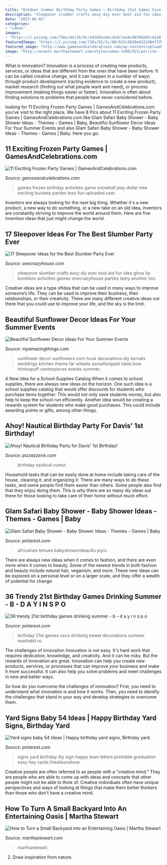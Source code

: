 ```yaml
---
title: "Outdoor Summer Birthday Party Games ~ Birthday 21st Games Vsco Drinking Sweet Decorations Summer Mashabli Ru"
description: "Sleepover slumber crafts easy diy ever kool aid fun idea gloss lip boredom activities games onecrazyhouse parties tasty another too"
date: "2023-06-02"
categories:
- "ideas"
images:
- "https://i.pinimg.com/736x/4d/16/9c/4d169cedecd29c7ae8c98f69265c42e8.jpg"
featuredImage: "https://i.pinimg.com/736x/62/2c/08/622c0830e9222484f3783dfe1be666d8.jpg"
featured_image: "http://www.gamesandcelebrations.com/wp-content/uploads/2017/01/Frozen-Birthday-Party-Games-and-Activities.jpg"
image: "http://assets.marthastewart.com/styles/wmax-1500/d15/perrine---after/perrine---after_2.jpg?itok=xT4NUs7L"
---
```



What is innovation?
Innovation is a process of creating new products, services, or ideas that are different from the ones that have been before. It can be called creative change, and it can happen in a number of ways: through product development (racting evidence to create a new product), market research (finding out what people want and need), or process improvement (making things easier or faster). Innovation is often about finding solutions to problems that people have never considered before.

	

		
looking for 11 Exciting Frozen Party Games | GamesAndCelebrations.com you've visit to the right place. We have 8 Pics about 11 Exciting Frozen Party Games | GamesAndCelebrations.com like Glam Safari Baby Shower - Baby Shower Ideas - Themes - Games | Baby, Beautiful Sunflower Decor Ideas For Your Summer Events and also Glam Safari Baby Shower - Baby Shower Ideas - Themes - Games | Baby. Here you go:
		
    
## 11 Exciting Frozen Party Games | GamesAndCelebrations.com

<img loading=lazy src="http://www.gamesandcelebrations.com/wp-content/uploads/2017/01/Frozen-Birthday-Party-Games-and-Activities.jpg" onerror="this.onerror=null;this.src='https://tse4.mm.bing.net/th?id=OIP.rKTNHsgJcdR8uBzCFQfwvQHaJ4&amp;pid=15.1';" alt="11 Exciting Frozen Party Games | GamesAndCelebrations.com">

_Source: gamesandcelebrations.com_

>games frozen birthday activities game snowball play dollar tree exciting buckets parties toss fun uploaded user. 

	

Inventors are always looking for the next big thing. Whether it's a new product, a new way to do something, or a new take on an old idea, inventors are constantly striving to improve the world around them. Here are five invention ideas that just might change the world.

    
## 17 Sleepover Ideas For The Best Slumber Party Ever

<img loading=lazy src="https://cdn.onecrazyhouse.com/wp-content/uploads/2016/09/kool-aid-lipgloss.jpg" onerror="this.onerror=null;this.src='https://tse2.mm.bing.net/th?id=OIP.LbevTI2PPhaS5KCL2ihlPAHaLH&amp;pid=15.1';" alt="17 Sleepover Ideas for the Best Slumber Party Ever">

_Source: onecrazyhouse.com_

>sleepover slumber crafts easy diy ever kool aid fun idea gloss lip boredom activities games onecrazyhouse parties tasty another too. 

	

Creative ideas are a type ofIdea that can be used in many ways to improve someone’s life. They can be used to improve their business, their relationships, or their creativity. There are many different creative ideas out there that you could use to improve your life, and the sky is the limit.

    
## Beautiful Sunflower Decor Ideas For Your Summer Events

<img loading=lazy src="http://myamazingthings.com/wp-content/uploads/2018/04/sunflower-decor-2-.jpg" onerror="this.onerror=null;this.src='https://tse1.mm.bing.net/th?id=OIP.zWr4p80yPADEnboYCwvoEAHaLI&amp;pid=15.1';" alt="Beautiful Sunflower Decor Ideas For Your Summer Events">

_Source: myamazingthings.com_

>sunflower decor sunflowers corn husk decorations diy kernals weddings kitchen theme far wheels asmallsnippet table bow himisspuff centerpieces events summer. 

	

A New Idea for a School Supplies Catalog
When it comes to school supplies, there are always new ideas on the horizon. One such idea is a school supplies catalog that would offer discounts for students who purchase items together. This would not only save students money, but also help to keep the school run efficiently. Another idea would be creating a rewards system for students who make good purchases. This could include awarding points or gifts, among other things.

    
## Ahoy! Nautical Birthday Party For Davis&#039; 1st Birthday!

<img loading=lazy src="https://pizzazzerie.com/wp-content/uploads/2017/02/nautical-birthday-party-details-2.png" onerror="this.onerror=null;this.src='https://tse4.mm.bing.net/th?id=OIP.PpC1Va0YtqCVjo99rXkrEQHaNX&amp;pid=15.1';" alt="Ahoy! Nautical Birthday Party for Davis&#039; 1st Birthday!">

_Source: pizzazzerie.com_

>birthday nautical cutest. 

	

Household tasks that can be easily done at home include taking care of the house, cleaning it, and organizing it. There are many ways to do these tasks, and some people find them easier than others. Some people also find that they enjoy doing them. This is why there are so many diy ideas out there for those looking to take care of their home without much effort.

    
## Glam Safari Baby Shower - Baby Shower Ideas - Themes - Games | Baby

<img loading=lazy src="https://i.pinimg.com/736x/4d/16/9c/4d169cedecd29c7ae8c98f69265c42e8.jpg" onerror="this.onerror=null;this.src='https://tse3.mm.bing.net/th?id=OIP.HWSUSHPfc2dO0njUfDffRQHaJ4&amp;pid=15.1';" alt="Glam Safari Baby Shower - Baby Shower Ideas - Themes - Games | Baby">

_Source: pinterest.com_

>africaines tenues babyshowerideas4u piyiv. 

	

There are always new ideas when it comes to fashion, and there are even more when it comes to beauty. Some of the newest trends in both fashion and beauty include natural hair, veganism, and more. These new ideas can be explored on a personal level or on a larger scale, and they offer a wealth of potential for change.

    
## 36 Trendy 21st Birthday Games Drinking Summer - B - D A Y I N S P O

<img loading=lazy src="https://i.pinimg.com/736x/af/c4/82/afc482f616aa3d5e2bd156d059abbcb6.jpg" onerror="this.onerror=null;this.src='https://tse2.mm.bing.net/th?id=OIP.FSXpoVWXYPa5xwzJg9CXDgAAAA&amp;pid=15.1';" alt="36 trendy 21st birthday games drinking summer - b - d a y i n s p o">

_Source: pinterest.com_

>birthday 21st games vsco drinking sweet decorations summer mashabli ru. 

	

The challenges of innovation
Innovation is not easy. It's hard work that requires dedication, knowledge, and creativity. And it can be risky. But the rewards of innovation are great.
Innovation can help you create new products, services, or processes that can improve your business and make it more successful. It can also help you solve problems and meet challenges in new and better ways.

So how do you overcome the challenges of innovation? First, you need to understand what innovation is and how it works. Then, you need to identify the challenges that stand in your way and develop strategies to overcome them.

    
## Yard Signs Baby 54 Ideas | Happy Birthday Yard Signs, Birthday Yard

<img loading=lazy src="https://i.pinimg.com/736x/62/2c/08/622c0830e9222484f3783dfe1be666d8.jpg" onerror="this.onerror=null;this.src='https://tse3.mm.bing.net/th?id=OIP.iovVo2itIYF7SWB7R2LOEAAAAA&amp;pid=15.1';" alt="Yard signs baby 54 Ideas | Happy birthday yard signs, Birthday yard">

_Source: pinterest.com_

>signs yard birthday diy sign happy lawn letters printable graduation easy hey cards thealisonshow. 

	

Creative people are often referred to as people with a "creative mind." They are people who are able to come up with ideas and concepts that other people might not be able to think of. Creative individuals often have unique perspectives and ways of looking at things that make them better thinkers than those who don't have a creative mind.

    
## How To Turn A Small Backyard Into An Entertaining Oasis | Martha Stewart

<img loading=lazy src="http://assets.marthastewart.com/styles/wmax-1500/d15/perrine---after/perrine---after_2.jpg?itok=xT4NUs7L" onerror="this.onerror=null;this.src='https://tse4.mm.bing.net/th?id=OIP.5H6bqxrT30kVxYEavoIrNQHaKh&amp;pid=15.1';" alt="How to Turn a Small Backyard into an Entertaining Oasis | Martha Stewart">

_Source: marthastewart.com_

>marthastewart. 

	

2. Draw inspiration from nature.

